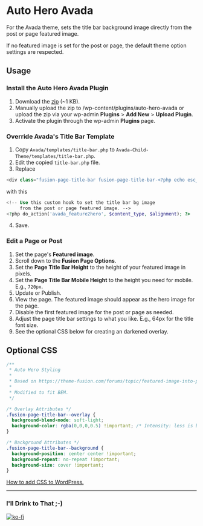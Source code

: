 # Auto Hero Avada

 For the Avada theme, sets the title bar background image directly from the post or page featured image.

 If no featured image is set for the post or page, the default theme option settings are respected.

## Usage

### Install the Auto Hero Avada Plugin

1. Download the [zip](auto-hero-avada.zip) (~1 KB).
1. Manually upload the zip to /wp-content/plugins/auto-hero-avada or upload the zip via your wp-admin **Plugins** > **Add New** > **Upload Plugin**.
1. Activate the plugin through the wp-admin **Plugins** page.

### Override Avada's Title Bar Template

1. Copy `Avada/templates/title-bar.php` to `Avada-Child-Theme/templates/title-bar.php`.
1. Edit the copied `title-bar.php` file.
1. Replace
```php
<div class="fusion-page-title-bar fusion-page-title-bar-<?php echo esc_attr( $content_type ); ?> fusion-page-title-bar-<?php echo esc_attr( $alignment ); ?>">
```
with this
```php
<!-- Use this custom hook to set the title bar bg image 
     from the post or page featured image. -->
<?php do_action('avada_feature2hero', $content_type, $alignment); ?>
```
4. Save.

### Edit a Page or Post

1. Set the page's **Featured image**.
1. Scroll down to the **Fusion Page Options**.
1. Set the **Page Title Bar Height** to the height of your featured image in pixels.
1. Set the **Page Title Bar Mobile Height** to the height you need for mobile. E.g., `720px`.
1. Update or Publish.
1. View the page. The featured image should appear as the hero image for the page.
1. Disable the first featured image for the post or page as needed. 
1. Adjust the page title bar settings to what you like. E.g., 64px for the title font size.
1. See the optional CSS below for creating an darkened overlay.

## Optional CSS

```css
/**
 * Auto Hero Styling
 *
 * Based on https://theme-fusion.com/forums/topic/featured-image-into-page-title-bar-background/ 
 *
 * Modified to fit BEM.
 */

/* Overlay Attributes */
.fusion-page-title-bar--overlay { 
  background-blend-mode: soft-light; 
  background-color: rgba(0,0,0,0.5) !important; /* Intensity: less is brighter; more is darker */
}

/* Background Attributes */
.fusion-page-title-bar--background {
  background-position: center center !important; 
  background-repeat: no-repeat !important;
  background-size: cover !important; 
}
```

[How to add CSS to WordPress.](https://medium.com/@marklchaves/adding-custom-css-to-your-wordpress-website-how-to-guide-a50b474af36d)

---

### I'll Drink to That ;-)
[![ko-fi](https://www.ko-fi.com/img/githubbutton_sm.svg)](https://ko-fi.com/D1D7YARD)
